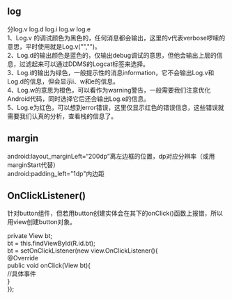 ## log
分log.v log.d log.i log.w log.e  
1、Log.v 的调试颜色为黑色的，任何消息都会输出，这里的v代表verbose啰嗦的意思，平时使用就是Log.v("","")。  
2、Log.d的输出颜色是蓝色的，仅输出debug调试的意思，但他会输出上层的信息，过滤起来可以通过DDMS的Logcat标签来选择。  
3、Log.i的输出为绿色，一般提示性的消息information，它不会输出Log.v和Log.d的信息，但会显示i、w和e的信息。  
4、Log.w的意思为橙色，可以看作为warning警告，一般需要我们注意优化Android代码，同时选择它后还会输出Log.e的信息。  
5、Log.e为红色，可以想到error错误，这里仅显示红色的错误信息，这些错误就需要我们认真的分析，查看栈的信息了。  
## margin
android:layout_marginLeft=“200dp”离左边框的位置，dp对应分辨率（或用marginStart代替）  
android:padding_left="1dp"内边距
## OnClickListener()
针对button组件，但若用button创建实体会在其下的onClick()函数上报错，所以用view创建button对象。  

private View bt;  
bt = this.findViewById(R.id.bt);  
bt = setOnClickListener(new view.OnClickListener(){  
  @Override  
  public void onClick(View bt){  
  //具体事件  
  }  
});  
